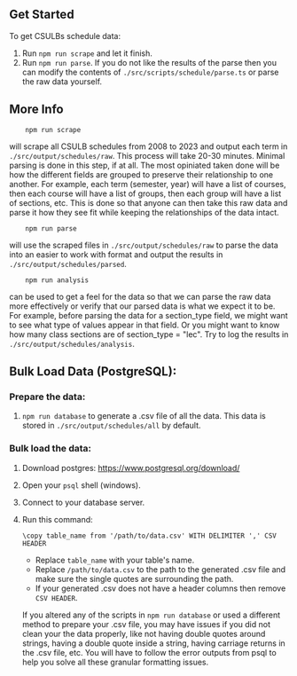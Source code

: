 ## Get Started

To get CSULBs schedule data:

1. Run `npm run scrape` and let it finish.
2. Run `npm run parse`. If you do not like the results of the parse then you can modify the contents of `./src/scripts/schedule/parse.ts` or parse the raw data yourself.

## More Info

        npm run scrape

will scrape all CSULB schedules from 2008 to 2023 and output each term in `./src/output/schedules/raw`. This process will take 20-30 minutes. Minimal parsing is done in this step, if at all. The most opiniated taken done will be how the different fields are grouped to preserve their relationship to one another. For example, each term (semester, year) will have a list of courses, then each course will have a list of groups, then each group will have a list of sections, etc. This is done so that anyone can then take this raw data and parse it how they see fit while keeping the relationships of the data intact.

        npm run parse

will use the scraped files in `./src/output/schedules/raw` to parse the data into an easier to work with format and output the results in `./src/output/schedules/parsed`.

        npm run analysis

can be used to get a feel for the data so that we can parse the raw data more effectively or verify that our parsed data is what we expect it to be. For example, before parsing the data for a section_type field, we might want to see what type of values appear in that field. Or you might want to know how many class sections are of section_type = "lec". Try to log the results in `./src/output/schedules/analysis`.

## Bulk Load Data (PostgreSQL):

### Prepare the data:

1. `npm run database` to generate a .csv file of all the data. This data is stored in `./src/output/schedules/all` by default.

### Bulk load the data:

1.  Download postgres: https://www.postgresql.org/download/
2.  Open your `psql` shell (windows).
3.  Connect to your database server.
4.  Run this command:

        \copy table_name from '/path/to/data.csv' WITH DELIMITER ',' CSV HEADER

    - Replace `table_name` with your table's name.
    - Replace `/path/to/data.csv` to the path to the generated .csv file and make sure the single quotes are surrounding the path.
    - If your generated .csv does not have a header columns then remove `CSV HEADER`.

    If you altered any of the scripts in `npm run database` or used a different method to prepare your .csv file, you may have issues if you did not clean your the data properly, like not having double quotes around strings, having a double quote inside a string, having carriage returns in the .csv file, etc. You will have to follow the error outputs from psql to help you solve all these granular formatting issues.

